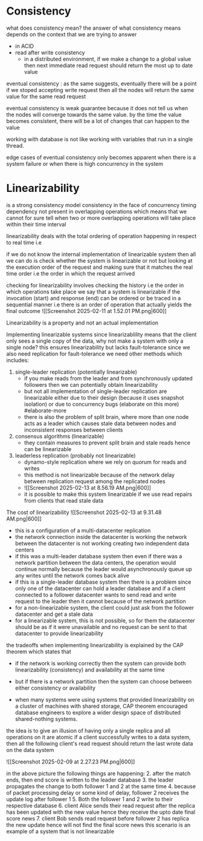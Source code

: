 
# Consistency 

what does consistency mean?
the answer of what consistency means depends on the context that we are trying to answer 
- in ACID 
- read after write consistency 
	- in a distributed environment, if we make a change to a global value then next immediate read request should return the most up to date value

	

eventual consistency : as the same suggests, eventually there will be a point if we stoped accepting write request then all the nodes will return the same value for the same read request

eventual consistency is weak guarantee because it does not tell us when the nodes will converge towards the same value. by the time the value becomes consistent, there will be a lot of changes that can happen to the value

working with database is not like working with variables that run in a single thread. 

edge cases of eventual consistency only becomes apparent when there is a system failure or when there is high concurrency in the system 


# Linearizability

is a strong consistency model 
consistency in the face of concurrency
timing dependency not present in overlapping operations which means that we cannot for sure tell when two or more overlapping operations will take place within their time interval 

linearizability deals with the total ordering of operation happening in respect to real time i.e 

if we do not know the internal implementation of linearizable system then all we can do is check whether the system is linearizable or not but looking at the execution order of the request and making sure that it matches the real time order i.e the order in which the request arrived

checking for linearizability involves checking the history i.e the order in which operations take place 
we say that a system is linearizable if the invocation (start) and response (end) can be ordered or be traced in a sequential manner i.e there is an order of operation that actually yields the final outcome
![[Screenshot 2025-02-11 at 1.52.01 PM.png|600]]

Linearizability is a property and not an actual implementation

Implementing linearizable systems 
since linearizablility means that the client only sees a single copy of the data, why not make a system with only a single node?
this ensures linearizability but lacks fault-tolerance 
since we also need replication for fault-tolerance we need other methods which includes:
1. single-leader replication (potentially linearizable)
	- if you make reads from the leader and from synchronously updated followers then we can potentially obtain linearizability
	- but not all implementation of single-leader replication are linearizable either due to their design (because it uses snapshot isolation) or due to concurrency bugs (elaborate on this more) #elaborate-more 
	- there is also the problem of split brain, where more than one node acts as a leader which causes stale data between nodes and inconsistent responses between clients
2. consensus algorithms (linearizable)
	- they contain measures to prevent split brain and stale reads hence can be linearizable
3. leaderless replication (probably not linearizable)
	- dynamo-style replication where we rely on quorum for reads and writes 
	- this method is not linearizable because of the network delay between replication request among the replicated nodes 
	- ![[Screenshot 2025-02-13 at 8.56.19 AM.png|600]]
	- it is possible to make this system linearizable if we use read repairs from clients that read stale data 

The cost of linearizability
![[Screenshot 2025-02-13 at 9.31.48 AM.png|600]]

- this is a configuration of a multi-datacenter replication
- the network connection inside the datacenter is working the network between the datacenter is not working creating two independent data centers 
- if this was a multi-leader database system then even if there was a network partition between the data centers, the operation would continue normally because the leader would asynchronously queue up any writes until the network comes back alive 
- if this is a single-leader database system then there is a problem since only one of the datacenter can hold a leader database and if a client connected to a follower datacenter wants to send read and write request to the leader then it cannot because of the network partition
- for a non-linearizable system, the client could just ask from the follower datacenter and get a stale data 
- for a linearizable system, this is not possible, so for them the datacenter should be as if it were unavailable and no request can be sent to that datacenter to provide linearizability

the tradeoffs when implementing linearizability is explained by the CAP theorem which states that 
- if the network is working correctly then the system can provide both linearizability (consistency) and availability at the same time 
- but if there is a network partition then the system can choose between either consistency or availability

- when many systems were using systems that provided linearizability on a cluster of machines with shared storage, CAP theorem encouraged database engineers to explore a wider design space of distributed shared-nothing systems.





the idea is to give an illusion of having only a single replica and all operations on it are atomic
if a client successfully writes to a data system, then all the following client's read request should return the last wrote data on the data system 

![[Screenshot 2025-02-09 at 2.27.23 PM.png|600]]

in the above picture the following things are happening:
2. after the match ends, then end score is written to the leader database
3. the leader propagates the change to both follower 1 and 2 at the same time
4. because of packet processing delay or some kind of delay, follower 2 receives the update log after follower 1
5. Both the follower 1 and 2 write to their respective database 
6. client Alice sends their read request after the replica has been updated with the new value hence they receive the upto date final score news 
7. client Bob sends read request before follower 2 has replica the new update hence will not find the final score news 
this scenario is an example of a system that is not linearizable 



